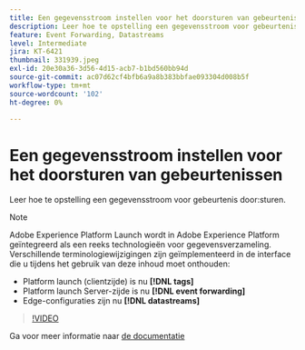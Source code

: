 ```yaml
---
title: Een gegevensstroom instellen voor het doorsturen van gebeurtenissen
description: Leer hoe te opstelling een gegevensstroom voor gebeurtenis door:sturen.
feature: Event Forwarding, Datastreams
level: Intermediate
jira: KT-6421
thumbnail: 331939.jpeg
exl-id: 20e30a36-3d56-4d15-acb7-b1bd560bb94d
source-git-commit: ac07d62cf4bfb6a9a8b383bbfae093304d008b5f
workflow-type: tm+mt
source-wordcount: '102'
ht-degree: 0%

---
```


# Een gegevensstroom instellen voor het doorsturen van gebeurtenissen

Leer hoe te opstelling een gegevensstroom voor gebeurtenis door:sturen.

>[!NOTE]
>
>Adobe Experience Platform Launch wordt in Adobe Experience Platform geïntegreerd als een reeks technologieën voor gegevensverzameling. Verschillende terminologiewijzigingen zijn geïmplementeerd in de interface die u tijdens het gebruik van deze inhoud moet onthouden:
> 
> * Platform launch (clientzijde) is nu **[!DNL tags]**
> * Platform launch Server-zijde is nu **[!DNL event forwarding]**
> * Edge-configuraties zijn nu **[!DNL datastreams]**

>[!VIDEO](https://video.tv.adobe.com/v/331939?quality=12&learn=on)

Ga voor meer informatie naar [de documentatie](https://experienceleague.adobe.com/docs/experience-platform/tags/event-forwarding/getting-started.html#create-a-datastream)
